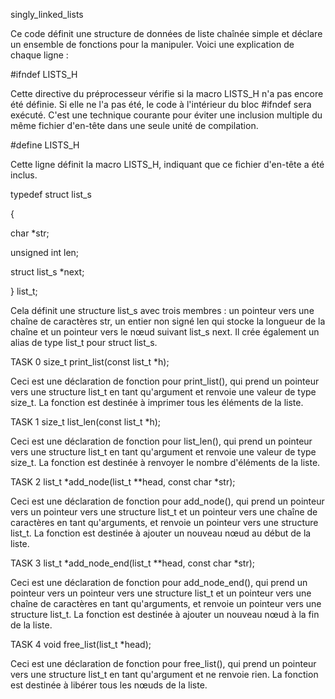 singly_linked_lists

Ce code définit une structure de données de liste chaînée simple et déclare un ensemble de fonctions pour la manipuler. Voici une explication de chaque ligne :

#ifndef LISTS_H

Cette directive du préprocesseur vérifie si la macro LISTS_H n'a pas encore été définie. Si elle ne l'a pas été, le code à l'intérieur du bloc #ifndef sera exécuté. C'est une technique courante pour éviter une inclusion multiple du même fichier d'en-tête dans une seule unité de compilation.

#define LISTS_H

Cette ligne définit la macro LISTS_H, indiquant que ce fichier d'en-tête a été inclus.

typedef struct list_s

{

char *str;

unsigned int len;

struct list_s *next;

} list_t;

Cela définit une structure list_s avec trois membres : un pointeur vers une chaîne de caractères str, un entier non signé len qui stocke la longueur de la chaîne et un pointeur vers le nœud suivant list_s next. Il crée également un alias de type list_t pour struct list_s.


TASK 0
size_t print_list(const list_t *h);

Ceci est une déclaration de fonction pour print_list(), qui prend un pointeur vers une structure list_t en tant qu'argument et renvoie une valeur de type size_t. La fonction est destinée à imprimer tous les éléments de la liste.

TASK 1
size_t list_len(const list_t *h);

Ceci est une déclaration de fonction pour list_len(), qui prend un pointeur vers une structure list_t en tant qu'argument et renvoie une valeur de type size_t. La fonction est destinée à renvoyer le nombre d'éléments de la liste.

TASK 2
list_t *add_node(list_t **head, const char *str);

Ceci est une déclaration de fonction pour add_node(), qui prend un pointeur vers un pointeur vers une structure list_t et un pointeur vers une chaîne de caractères en tant qu'arguments, et renvoie un pointeur vers une structure list_t. La fonction est destinée à ajouter un nouveau nœud au début de la liste.

TASK 3
list_t *add_node_end(list_t **head, const char *str);

Ceci est une déclaration de fonction pour add_node_end(), qui prend un pointeur vers un pointeur vers une structure list_t et un pointeur vers une chaîne de caractères en tant qu'arguments, et renvoie un pointeur vers une structure list_t. La fonction est destinée à ajouter un nouveau nœud à la fin de la liste.

TASK 4
void free_list(list_t *head);

Ceci est une déclaration de fonction pour free_list(), qui prend un pointeur vers une structure list_t en tant qu'argument et ne renvoie rien. La fonction est destinée à libérer tous les nœuds de la liste.

